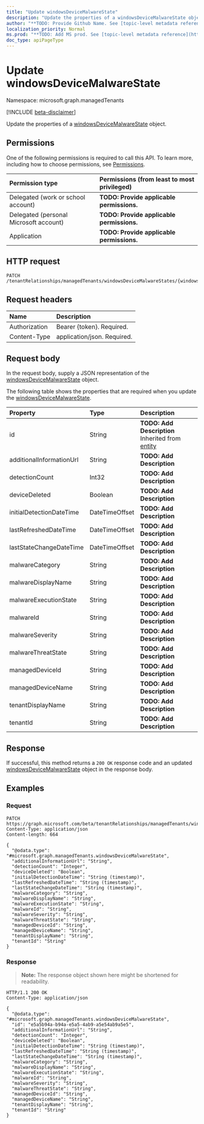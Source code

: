 ```yaml
---
title: "Update windowsDeviceMalwareState"
description: "Update the properties of a windowsDeviceMalwareState object."
author: "**TODO: Provide Github Name. See [topic-level metadata reference](https://msgo.azurewebsites.net/add/document/guidelines/metadata.html#topic-level-metadata)**"
localization_priority: Normal
ms.prod: "**TODO: Add MS prod. See [topic-level metadata reference](https://msgo.azurewebsites.net/add/document/guidelines/metadata.html#topic-level-metadata)**"
doc_type: apiPageType
---
```


# Update windowsDeviceMalwareState
Namespace: microsoft.graph.managedTenants

[!INCLUDE [beta-disclaimer](../../includes/beta-disclaimer.md)]

Update the properties of a [windowsDeviceMalwareState](../resources/managedtenants-windowsdevicemalwarestate.md) object.

## Permissions
One of the following permissions is required to call this API. To learn more, including how to choose permissions, see [Permissions](/graph/permissions-reference).

|Permission type|Permissions (from least to most privileged)|
|:---|:---|
|Delegated (work or school account)|**TODO: Provide applicable permissions.**|
|Delegated (personal Microsoft account)|**TODO: Provide applicable permissions.**|
|Application|**TODO: Provide applicable permissions.**|

## HTTP request

<!-- {
  "blockType": "ignored"
}
-->
``` http
PATCH /tenantRelationships/managedTenants/windowsDeviceMalwareStates/{windowsDeviceMalwareStateId}
```

## Request headers
|Name|Description|
|:---|:---|
|Authorization|Bearer {token}. Required.|
|Content-Type|application/json. Required.|

## Request body
In the request body, supply a JSON representation of the [windowsDeviceMalwareState](../resources/managedtenants-windowsdevicemalwarestate.md) object.

The following table shows the properties that are required when you update the [windowsDeviceMalwareState](../resources/managedtenants-windowsdevicemalwarestate.md).

|Property|Type|Description|
|:---|:---|:---|
|id|String|**TODO: Add Description** Inherited from [entity](../resources/managedtenants-entity.md)|
|additionalInformationUrl|String|**TODO: Add Description**|
|detectionCount|Int32|**TODO: Add Description**|
|deviceDeleted|Boolean|**TODO: Add Description**|
|initialDetectionDateTime|DateTimeOffset|**TODO: Add Description**|
|lastRefreshedDateTime|DateTimeOffset|**TODO: Add Description**|
|lastStateChangeDateTime|DateTimeOffset|**TODO: Add Description**|
|malwareCategory|String|**TODO: Add Description**|
|malwareDisplayName|String|**TODO: Add Description**|
|malwareExecutionState|String|**TODO: Add Description**|
|malwareId|String|**TODO: Add Description**|
|malwareSeverity|String|**TODO: Add Description**|
|malwareThreatState|String|**TODO: Add Description**|
|managedDeviceId|String|**TODO: Add Description**|
|managedDeviceName|String|**TODO: Add Description**|
|tenantDisplayName|String|**TODO: Add Description**|
|tenantId|String|**TODO: Add Description**|



## Response

If successful, this method returns a `200 OK` response code and an updated [windowsDeviceMalwareState](../resources/managedtenants-windowsdevicemalwarestate.md) object in the response body.

## Examples

### Request
<!-- {
  "blockType": "request",
  "name": "update_windowsdevicemalwarestate"
}
-->
``` http
PATCH https://graph.microsoft.com/beta/tenantRelationships/managedTenants/windowsDeviceMalwareStates/{windowsDeviceMalwareStateId}
Content-Type: application/json
Content-length: 664

{
  "@odata.type": "#microsoft.graph.managedTenants.windowsDeviceMalwareState",
  "additionalInformationUrl": "String",
  "detectionCount": "Integer",
  "deviceDeleted": "Boolean",
  "initialDetectionDateTime": "String (timestamp)",
  "lastRefreshedDateTime": "String (timestamp)",
  "lastStateChangeDateTime": "String (timestamp)",
  "malwareCategory": "String",
  "malwareDisplayName": "String",
  "malwareExecutionState": "String",
  "malwareId": "String",
  "malwareSeverity": "String",
  "malwareThreatState": "String",
  "managedDeviceId": "String",
  "managedDeviceName": "String",
  "tenantDisplayName": "String",
  "tenantId": "String"
}
```


### Response
>**Note:** The response object shown here might be shortened for readability.
<!-- {
  "blockType": "response",
  "truncated": true
}
-->
``` http
HTTP/1.1 200 OK
Content-Type: application/json

{
  "@odata.type": "#microsoft.graph.managedTenants.windowsDeviceMalwareState",
  "id": "e5a5b94a-b94a-e5a5-4ab9-a5e54ab9a5e5",
  "additionalInformationUrl": "String",
  "detectionCount": "Integer",
  "deviceDeleted": "Boolean",
  "initialDetectionDateTime": "String (timestamp)",
  "lastRefreshedDateTime": "String (timestamp)",
  "lastStateChangeDateTime": "String (timestamp)",
  "malwareCategory": "String",
  "malwareDisplayName": "String",
  "malwareExecutionState": "String",
  "malwareId": "String",
  "malwareSeverity": "String",
  "malwareThreatState": "String",
  "managedDeviceId": "String",
  "managedDeviceName": "String",
  "tenantDisplayName": "String",
  "tenantId": "String"
}
```

